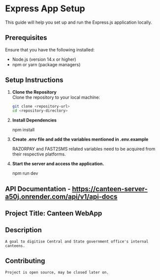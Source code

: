 # Express App Setup

This guide will help you set up and run the Express.js application locally.

## Prerequisites

Ensure that you have the following installed:  
- Node.js (version 14.x or higher)  
- npm or yarn (package managers)

## Setup Instructions

1. **Clone the Repository**  
   Clone the repository to your local machine:

   ```bash
   git clone <repository-url>
   cd <repository-directory>

2. **Install Dependencies**

    npm install

3. **Create .env file and add the variables mentioned in .env.example**

    RAZORPAY and FAST2SMS related variables need to be acquired from their respective platforms.

4. **Start the server and access the application.**
    
    npm run dev

## API Documentation - https://canteen-server-a50j.onrender.com/api/v1/api-docs

## Project Title: Canteen WebApp

## Description
    
    A goal to digitise Central and State government office's internal canteens.

## Contributing 

    Project is open source, may be closed later on.

